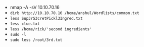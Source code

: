 - nmap -A -sV 10.10.70.16
- `dirb http://10.10.70.16 /home/anshul/Wordlists/common.txt`
- `less Sup3rS3cretPickl3Ingred.txt`
- `less clue.txt`
- `less /home/rick/'second ingredients'`
- `sudo -l`
- `sudo less /root/3rd.txt`
